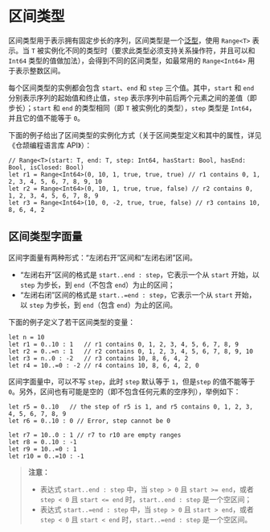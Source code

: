 # 区间类型

区间类型用于表示拥有固定步长的序列，区间类型是一个[泛型](../generic/generic_overview.md)，使用 `Range<T>` 表示。当 `T` 被实例化不同的类型时（要求此类型必须支持关系操作符，并且可以和 `Int64` 类型的值做加法），会得到不同的区间类型，如最常用的 `Range<Int64>` 用于表示整数区间。

每个区间类型的实例都会包含 `start`、`end` 和 `step` 三个值。其中，`start` 和 `end` 分别表示序列的起始值和终止值，`step` 表示序列中前后两个元素之间的差值（即步长）；`start` 和 `end` 的类型相同（即 `T` 被实例化的类型），`step` 类型是 `Int64`，并且它的值不能等于 `0`。

下面的例子给出了区间类型的实例化方式（关于区间类型定义和其中的属性，详见《仓颉编程语言库 API》）：

<!-- compile -->

```cangjie
// Range<T>(start: T, end: T, step: Int64, hasStart: Bool, hasEnd: Bool, isClosed: Bool)
let r1 = Range<Int64>(0, 10, 1, true, true, true) // r1 contains 0, 1, 2, 3, 4, 5, 6, 7, 8, 9, 10
let r2 = Range<Int64>(0, 10, 1, true, true, false) // r2 contains 0, 1, 2, 3, 4, 5, 6, 7, 8, 9
let r3 = Range<Int64>(10, 0, -2, true, true, false) // r3 contains 10, 8, 6, 4, 2
```

## 区间类型字面量

区间字面量有两种形式：“左闭右开”区间和“左闭右闭”区间。

- “左闭右开”区间的格式是 `start..end : step`，它表示一个从 `start` 开始，以 `step` 为步长，到 `end`（不包含 `end`）为止的区间；
- “左闭右闭”区间的格式是 `start..=end : step`，它表示一个从 `start` 开始，以 `step` 为步长，到 `end`（包含 `end`）为止的区间。

下面的例子定义了若干区间类型的变量：

<!-- compile -->

```cangjie
let n = 10
let r1 = 0..10 : 1   // r1 contains 0, 1, 2, 3, 4, 5, 6, 7, 8, 9
let r2 = 0..=n : 1   // r2 contains 0, 1, 2, 3, 4, 5, 6, 7, 8, 9, 10
let r3 = n..0 : -2   // r3 contains 10, 8, 6, 4, 2
let r4 = 10..=0 : -2 // r4 contains 10, 8, 6, 4, 2, 0
```

区间字面量中，可以不写 `step`，此时 `step` 默认等于 `1`，但是`step` 的值不能等于 `0`。另外，区间也有可能是空的（即不包含任何元素的空序列），举例如下：
<!-- compile.error -->

```cangjie
let r5 = 0..10   // the step of r5 is 1, and r5 contains 0, 1, 2, 3, 4, 5, 6, 7, 8, 9
let r6 = 0..10 : 0 // Error, step cannot be 0

let r7 = 10..0 : 1 // r7 to r10 are empty ranges
let r8 = 0..10 : -1
let r9 = 10..=0 : 1
let r10 = 0..=10 : -1
```

> **注意：**
>
> - 表达式 `start..end : step` 中，当 `step > 0` 且 `start >= end`，或者 `step < 0` 且 `start <= end` 时，`start..end : step` 是一个空区间；
> - 表达式 `start..=end : step` 中，当 `step > 0` 且 `start > end`，或者 `step < 0` 且 `start < end` 时，`start..=end : step` 是一个空区间。
